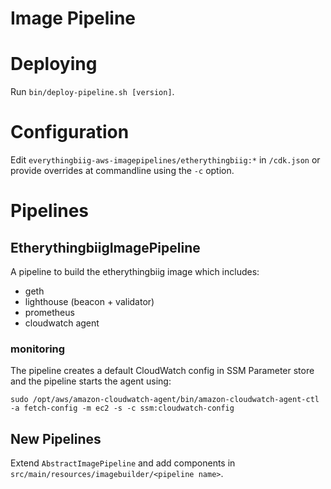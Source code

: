 # Image Pipeline

# Deploying
Run `bin/deploy-pipeline.sh [version]`.

# Configuration
Edit `everythingbiig-aws-imagepipelines/etherythingbiig:*` in `/cdk.json` or provide overrides at commandline using the `-c` option.

# Pipelines

## EtherythingbiigImagePipeline
A pipeline to build the etherythingbiig image which includes:
- geth
- lighthouse (beacon + validator)
- prometheus
- cloudwatch agent

### monitoring
The pipeline creates a default CloudWatch config in SSM Parameter store and the pipeline starts the agent using:
```
sudo /opt/aws/amazon-cloudwatch-agent/bin/amazon-cloudwatch-agent-ctl -a fetch-config -m ec2 -s -c ssm:cloudwatch-config
```

## New Pipelines
Extend `AbstractImagePipeline` and add components in `src/main/resources/imagebuilder/<pipeline name>`.